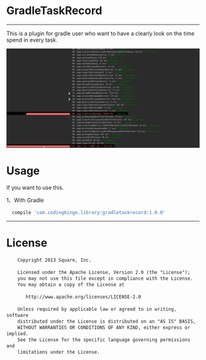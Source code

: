 # GradleTaskRecord
----
This is a plugin for gradle user who want to have a clearly look on the time spend in every task.

![Alt Text](https://github.com/CodingBingo/gradletaskrecord/raw/master/img/result.png)


# Usage
If you want to use this.

1、With Gradle
```gradle
  compile 'com.codingbingo.library:gradletaskrecord:1.0.0'
```

---
# License
```license
    Copyright 2013 Square, Inc.

    Licensed under the Apache License, Version 2.0 (the "License");
    you may not use this file except in compliance with the License.
    You may obtain a copy of the License at

       http://www.apache.org/licenses/LICENSE-2.0

    Unless required by applicable law or agreed to in writing, software
    distributed under the License is distributed on an "AS IS" BASIS,
    WITHOUT WARRANTIES OR CONDITIONS OF ANY KIND, either express or implied.
    See the License for the specific language governing permissions and
    limitations under the License.
```
